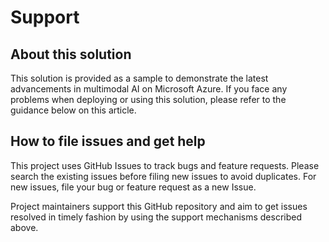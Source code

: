 # Support

## About this solution
This solution is provided as a sample to demonstrate the latest advancements in multimodal AI on Microsoft Azure. If you face any problems when deploying or using this solution, please refer to the guidance below on this article.

## How to file issues and get help

This project uses GitHub Issues to track bugs and feature requests. Please search the existing
issues before filing new issues to avoid duplicates.  For new issues, file your bug or
feature request as a new Issue.

Project maintainers support this GitHub repository and aim to get issues resolved in timely fashion by using the support mechanisms described above.
